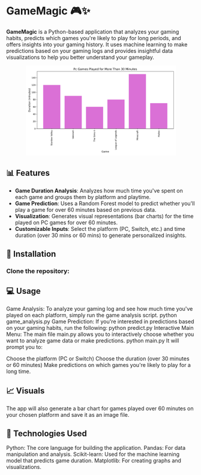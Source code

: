 # GameMagic 🎮✨

**GameMagic** is a Python-based application that analyzes your gaming habits, predicts which games you're likely to play for long periods, and offers insights into your gaming history. It uses machine learning to make predictions based on your gaming logs and provides insightful data visualizations to help you better understand your gameplay.

<p align="center">
  <img src="https://raw.githubusercontent.com/Aiphos97/GameMagic/main/pc_games_over_30.png" alt="PC Games Over 30 Minutes" width="400"/>
</p>

## 📊 Features

- **Game Duration Analysis**: Analyzes how much time you've spent on each game and groups them by platform and playtime.
- **Game Prediction**: Uses a Random Forest model to predict whether you'll play a game for over 60 minutes based on previous data.
- **Visualization**: Generates visual representations (bar charts) for the time played on PC games for over 60 minutes.
- **Customizable Inputs**: Select the platform (PC, Switch, etc.) and time duration (over 30 mins or 60 mins) to generate personalized insights.
  
## 🚀 Installation

### Clone the repository:


## 💻 Usage

Game Analysis: To analyze your gaming log and see how much time you've played on each platform, simply run the game analysis script.
python game_analysis.py
Game Prediction: If you're interested in predictions based on your gaming habits, run the following:
python predict.py
Interactive Main Menu: The main file main.py allows you to interactively choose whether you want to analyze game data or make predictions.
python main.py
It will prompt you to:

Choose the platform (PC or Switch)
Choose the duration (over 30 minutes or 60 minutes)
Make predictions on which games you're likely to play for a long time.

## 📈 Visuals

The app will also generate a bar chart for games played over 60 minutes on your chosen platform and save it as an image file.

## 🔧 Technologies Used

Python: The core language for building the application.
Pandas: For data manipulation and analysis.
Scikit-learn: Used for the machine learning model that predicts game duration.
Matplotlib: For creating graphs and visualizations.


